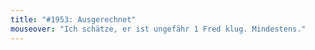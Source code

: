 ```yaml
---
title: "#1953: Ausgerechnet"
mouseover: "Ich schätze, er ist ungefähr 1 Fred klug. Mindestens."
---
```

